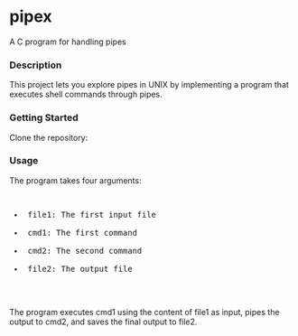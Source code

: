 # pipex
A C program for handling pipes

### Description
This project lets you explore pipes in UNIX by implementing a program that executes shell commands through pipes.

### Getting Started
Clone the repository:

### Usage
The program takes four arguments:

<pre>
<ul>
<li> file1: The first input file </li>
<li> cmd1: The first command </li>
<li> cmd2: The second command </li>
<li> file2: The output file </li>
</ul>
</pre>

The program executes cmd1 using the content of file1 as input, pipes the output to cmd2, and saves the final output to file2.
